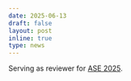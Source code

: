 ```yaml
---
date: 2025-06-13
draft: false
layout: post
inline: true
type: news
---
```


Serving as reviewer for [ASE 2025](https://conf.researchr.org/home/ase-2025).
